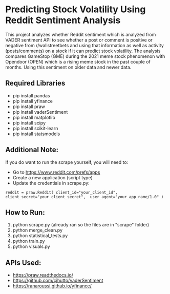 # Predicting Stock Volatility Using Reddit Sentiment Analysis

This project analyzes whether Reddit sentiment which is analyzed from VADER sentiment API to see whether a post or comment is positive or negative from r/wallstreetbets and using that information as well as activity (posts/comments) on a stock if it can predict stock volatility. The analysis compares GameStop (GME) during the 2021 meme stock phenomenon with Opendoor (OPEN) which is a rising meme stock in the past couple of months. Using this sentiment on older data and newer data.

## Required Libraries
- pip install pandas
- pip install yfinance
- pip install praw
- pip install vaderSentiment
- pip install matplotlib
- pip install scipy
- pip install scikit-learn
- pip install statsmodels

## Additional Note:
If you do want to run the scrape yourself, you will need to:
- Go to https://www.reddit.com/prefs/apps
- Create a new application (script type)
- Update the credentials in scrape.py:

`reddit = praw.Reddit(
    client_id="your_client_id",
    client_secret="your_client_secret", 
    user_agent="your_app_name/1.0"
)`

## How to Run:
1) python scrape.py (already ran so the files are in "scrape" folder)
2) python merge_clean.py
3) python statistical_tests.py
4) python train.py
5) python visuals.py

## APIs Used:
- https://praw.readthedocs.io/
- https://github.com/cjhutto/vaderSentiment
- https://ranaroussi.github.io/yfinance/
